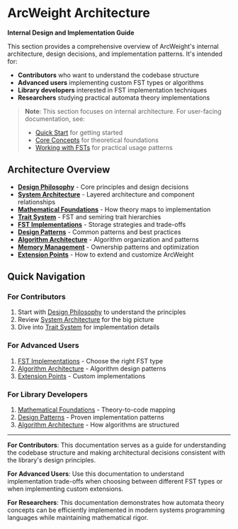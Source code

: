 # ArcWeight Architecture

**Internal Design and Implementation Guide**

This section provides a comprehensive overview of ArcWeight's internal architecture, design decisions, and implementation patterns. It's intended for:

- **Contributors** who want to understand the codebase structure
- **Advanced users** implementing custom FST types or algorithms  
- **Library developers** interested in FST implementation techniques
- **Researchers** studying practical automata theory implementations

> **Note**: This section focuses on internal architecture. For user-facing documentation, see:
> - [Quick Start](../quick-start.md) for getting started
> - [Core Concepts](../core-concepts/) for theoretical foundations  
> - [Working with FSTs](../working-with-fsts/) for practical usage patterns

## Architecture Overview

- **[Design Philosophy](design-philosophy.md)** - Core principles and design decisions
- **[System Architecture](system-architecture.md)** - Layered architecture and component relationships
- **[Mathematical Foundations](mathematical-foundations.md)** - How theory maps to implementation
- **[Trait System](trait-system.md)** - FST and semiring trait hierarchies
- **[FST Implementations](fst-implementations.md)** - Storage strategies and trade-offs
- **[Design Patterns](design-patterns.md)** - Common patterns and best practices
- **[Algorithm Architecture](algorithm-architecture.md)** - Algorithm organization and patterns
- **[Memory Management](memory-management.md)** - Ownership patterns and optimization
- **[Extension Points](extension-points.md)** - How to extend and customize ArcWeight

## Quick Navigation

### For Contributors
1. Start with [Design Philosophy](design-philosophy.md) to understand the principles
2. Review [System Architecture](system-architecture.md) for the big picture  
3. Dive into [Trait System](trait-system.md) for implementation details

### For Advanced Users
1. [FST Implementations](fst-implementations.md) - Choose the right FST type
2. [Algorithm Architecture](algorithm-architecture.md) - Algorithm design patterns
3. [Extension Points](extension-points.md) - Custom implementations

### For Library Developers
1. [Mathematical Foundations](mathematical-foundations.md) - Theory-to-code mapping
2. [Design Patterns](design-patterns.md) - Proven implementation patterns
3. [Algorithm Architecture](algorithm-architecture.md) - How algorithms are structured

---

**For Contributors**: This documentation serves as a guide for understanding the codebase structure and making architectural decisions consistent with the library's design principles.

**For Advanced Users**: Use this documentation to understand implementation trade-offs when choosing between different FST types or when implementing custom extensions.

**For Researchers**: This documentation demonstrates how automata theory concepts can be efficiently implemented in modern systems programming languages while maintaining mathematical rigor.